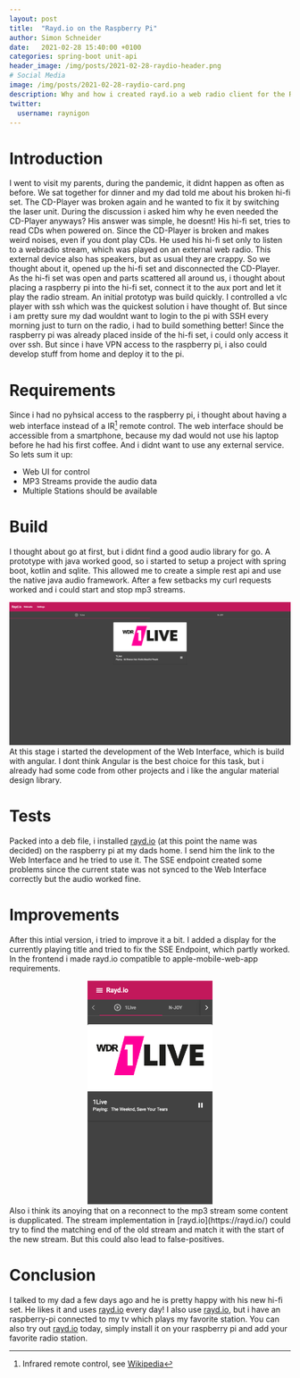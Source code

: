 ```yaml
---
layout: post
title:  "Rayd.io on the Raspberry Pi"
author: Simon Schneider
date:   2021-02-28 15:40:00 +0100
categories: spring-boot unit-api
header_image: /img/posts/2021-02-28-raydio-header.png
# Social Media
image: /img/posts/2021-02-28-raydio-card.png
description: Why and how i created rayd.io a web radio client for the Raspberry pi
twitter:
  username: raynigon
---
```

# Introduction
I went to visit my parents, during the pandemic, it didnt happen as often as before.
We sat together for dinner and my dad told me about his broken hi-fi set.
The CD-Player was broken again and he wanted to fix it by switching the laser unit.
During the discussion i asked him why he even needed the CD-Player anyways?
His answer was simple, he doesnt!
His hi-fi set, tries to read CDs when powered on.
Since the CD-Player is broken and makes weird noises,
even if you dont play CDs.
He used his hi-fi set only to listen to a webradio stream,
which was played on an external web radio.
This external device also has speakers, but as usual they are crappy.
So we thought about it, opened up the hi-fi set and disconnected the CD-Player.
As the hi-fi set was open and parts scattered all around us,
i thought about placing a raspberry pi into the hi-fi set, connect it to the aux port and let it play the radio stream.
An initial prototyp was build quickly.
I controlled a vlc player with ssh which was the quickest solution i have thought of.
But since i am pretty sure my dad wouldnt want to login to the pi with SSH every morning just to turn on the radio,
i had to build something better!
Since the raspberry pi was already placed inside of the hi-fi set,
i could only access it over ssh.
But since i have VPN access to the raspberry pi,
i also could develop stuff from home and deploy it to the pi.

# Requirements
Since i had no pyhsical access to the raspberry pi,
i thought about having a web interface instead of a IR[^1] remote control.
The web interface should be accessible from a smartphone,
because my dad would not use his laptop before he had his first coffee.
And i didnt want to use any external service.
So lets sum it up:
- Web UI for control
- MP3 Streams provide the audio data
- Multiple Stations should be available

# Build
I thought about go at first, but i didnt find a good audio library for go.
A prototype with java worked good, so i started to setup a project
with spring boot, kotlin and sqlite.
This allowed me to create a simple rest api and use the native java audio framework.
After a few setbacks my curl requests worked and i could start and stop mp3 streams.
<center>
<img alt="Rayd.io Screenshot - Desktop" src="/img/posts/2021-02-28-raydio-img0.png" />
</center>
At this stage i started the development of the Web Interface, which is build with angular.
I dont think Angular is the best choice for this task,
but i already had some code from other projects and i like the angular material design library.

# Tests
Packed into a deb file, i installed [rayd.io](https://rayd.io/) (at this point the name was decided) on the raspberry pi at my dads home.
I send him the link to the Web Interface and he tried to use it.
The SSE endpoint created some problems since the current state was not synced to the Web Interface correctly but the audio worked fine.

# Improvements
After this intial version, i tried to improve it a bit.
I added a display for the currently playing title and tried to fix the SSE Endpoint, which partly worked.
In the frontend i made rayd.io compatible to apple-mobile-web-app requirements.
<center>
<img alt="Rayd.io Screenshot - Mobile" src="/img/posts/2021-02-28-raydio-img1.png" style="max-height: 80vh;height: 400px;"/>
</center>
Also i think its anoying that on a reconnect to the mp3 stream some content is dupplicated.
The stream implementation in [rayd.io](https://rayd.io/) could try to find the matching end of the old stream and match it with the start of the new stream.
But this could also lead to false-positives.

# Conclusion
I talked to my dad a few days ago and he is pretty happy with his new hi-fi set.
He likes it and uses [rayd.io](https://rayd.io/) every day!
I also use [rayd.io](https://rayd.io/), but i have an raspberry-pi connected to my tv which plays my favorite station.
You can also try out [rayd.io](https://rayd.io/) today, simply install it on your raspberry pi
and add your favorite radio station.

[^1]: Infrared remote control, see [Wikipedia](https://en.wikipedia.org/wiki/Infrared)